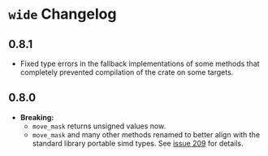 # `wide` Changelog

## 0.8.1

* Fixed type errors in the fallback implementations of some methods that
  completely prevented compilation of the crate on some targets.

## 0.8.0

* **Breaking:**
  * `move_mask` returns unsigned values now.
  * `move_mask` and many other methods renamed to better align with the standard
    library portable simd types. See [issue
    209](https://github.com/Lokathor/wide/issues/209) for details.
